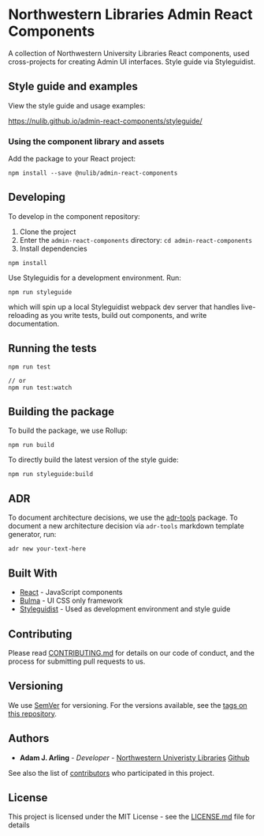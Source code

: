 # Northwestern Libraries Admin React Components

A collection of Northwestern University Libraries React components, used cross-projects for creating Admin UI interfaces. Style guide via Styleguidist.

## Style guide and examples

View the style guide and usage examples:

https://nulib.github.io/admin-react-components/styleguide/

### Using the component library and assets

Add the package to your React project:

```
npm install --save @nulib/admin-react-components
```

## Developing

To develop in the component repository:

1. Clone the project
2. Enter the `admin-react-components` directory: `cd admin-react-components`
3. Install dependencies

```
npm install
```

Use Styleguidis for a development environment. Run:

```
npm run styleguide
```

which will spin up a local Styleguidist webpack dev server that handles live-reloading as you write tests, build out components, and write documentation.

## Running the tests

```
npm run test

// or
npm run test:watch
```

## Building the package

To build the package, we use Rollup:

```
npm run build
```

To directly build the latest version of the style guide:

```
npm run styleguide:build
```

## ADR

To document architecture decisions, we use the [adr-tools](https://github.com/npryce/adr-tools) package. To document a new architecture decision via `adr-tools` markdown template generator, run:

```
adr new your-text-here
```

## Built With

- [React](https://reactjs.org/) - JavaScript components
- [Bulma](https://bulma.io/) - UI CSS only framework
- [Styleguidist](https://react-styleguidist.js.org/) - Used as development environment and style guide

## Contributing

Please read [CONTRIBUTING.md](https://gist.github.com/PurpleBooth/b24679402957c63ec426) for details on our code of conduct, and the process for submitting pull requests to us.

## Versioning

We use [SemVer](http://semver.org/) for versioning. For the versions available, see the [tags on this repository](https://github.com/your/project/tags).

## Authors

- **Adam J. Arling** - _Developer_ - [Northwestern Univeristy Libraries](https://github.com/nulib) [Github](https://github.com/adamjarling)

See also the list of [contributors](https://github.com/your/project/contributors) who participated in this project.

## License

This project is licensed under the MIT License - see the [LICENSE.md](LICENSE.md) file for details

